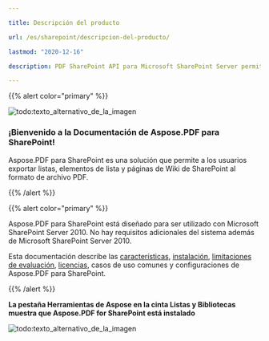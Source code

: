 ```yaml
---

title: Descripción del producto

url: /es/sharepoint/descripcion-del-producto/

lastmod: "2020-12-16"

description: PDF SharePoint API para Microsoft SharePoint Server permite a los usuarios exportar listas, elementos de lista y páginas de Wiki de SharePoint al formato de archivo PDF.

---
```


{{% alert color="primary" %}}



![todo:texto_alternativo_de_la_imagen](../../aspose_pdf-for-sharepoint.png)

### **¡Bienvenido a la Documentación de Aspose.PDF para SharePoint!**

Aspose.PDF para SharePoint es una solución que permite a los usuarios exportar listas, elementos de lista y páginas de Wiki de SharePoint al formato de archivo PDF.



{{% /alert %}}





{{% alert color="primary" %}}

Aspose.PDF para SharePoint está diseñado para ser utilizado con Microsoft SharePoint Server 2010. No hay requisitos adicionales del sistema además de Microsoft SharePoint Server 2010.




Esta documentación describe las [características](/pdf/es/sharepoint/caracteristicas/), [instalación](/pdf/es/sharepoint/instalar-aspose-pdf-para-sharepoint/), [limitaciones de evaluación](/pdf/es/sharepoint/evaluar-aspose-pdf/), [licencias](/pdf/es/sharepoint/licencia-aspose-pdf-para-sharepoint/), casos de uso comunes y configuraciones de Aspose.PDF para SharePoint.

{{% /alert %}}



**La pestaña Herramientas de Aspose en la cinta Listas y Bibliotecas muestra que Aspose.PDF for SharePoint está instalado**



![todo:texto_alternativo_de_la_imagen](product-overview_2.png)